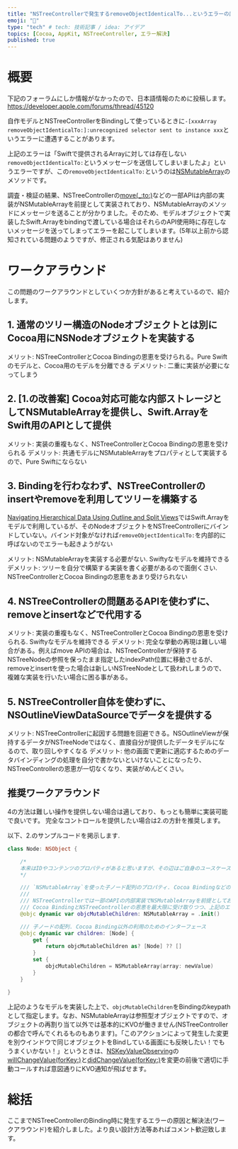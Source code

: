 ```yaml
---
title: "NSTreeControllerで発生するremoveObjectIdenticalTo...というエラーの原因・解決"
emoji: "🦁"
type: "tech" # tech: 技術記事 / idea: アイデア
topics: [Cocoa, AppKit, NSTreeController, エラー解決]
published: true
---
```


# 概要

下記のフォーラムにしか情報がなかったので、日本語情報のために投稿します。
https://developer.apple.com/forums/thread/45120

自作モデルとNSTreeControllerをBindingして使っているときに`-[xxxArray removeObjectIdenticalTo:]:unrecognized selector sent to instance xxx`というエラーに遭遇することがあります。

上記のエラーは「Swiftで提供されるArrayに対しては存在しない`removeObjectIdenticalTo:`というメッセージを送信してしまいましたよ」というエラーですが、この`removeObjectIdenticalTo:`というのは[NSMutableArray](https://developer.apple.com/documentation/foundation/nsmutablearray)のメソッドです。

調査・検証の結果、NSTreeControllerの[move(_:to:)](https://developer.apple.com/documentation/appkit/nstreecontroller/1532133-move)などの一部APIは内部の実装がNSMutableArrayを前提として実装されており、NSMutableArrayのメソッドにメッセージを送ることが分かりました。そのため、モデルオブジェクトで実装したSwift.Arrayをbindingで渡している場合はそれらのAPI使用時に存在しないメッセージを送ってしまってエラーを起こしてしまいます。(5年以上前から認知されている問題のようですが、修正される気配はありません)

# ワークアラウンド
この問題のワークアラウンドとしていくつか方針があると考えているので、紹介します。

## 1. 通常のツリー構造のNodeオブジェクトとは別にCocoa用にNSNodeオブジェクトを実装する
メリット: NSTreeControllerとCocoa Bindingの恩恵を受けられる。Pure Swiftのモデルと、Cocoa用のモデルを分離できる
デメリット: 二重に実装が必要になってしまう

## 2. [1.の改善案] Cocoa対応可能な内部ストレージとしてNSMutableArrayを提供し、Swift.ArrayをSwift用のAPIとして提供
メリット: 実装の重複もなく、NSTreeControllerとCocoa Bindingの恩恵を受けられる
デメリット: 共通モデルにNSMutableArrayをプロパティとして実装するので、Pure Swiftにならない

## 3. Bindingを行わなわず、NSTreeControllerのinsertやremoveを利用してツリーを構築する
[Navigating Hierarchical Data Using Outline and Split Views](https://developer.apple.com/documentation/appkit/cocoa_bindings/navigating_hierarchical_data_using_outline_and_split_views)ではSwift.Arrayをモデルで利用しているが、そのNodeオブジェクトをNSTreeControllerにバインドしていない。バインド対象がなければ`removeObjectIdenticalTo:`を内部的に呼ばないのでエラーも起きようがない

メリット: NSMutableArrayを実装する必要がない. Swiftyなモデルを維持できる
デメリット: ツリーを自分で構築する実装を書く必要があるので面倒くさい. NSTreeControllerとCocoa Bindingの恩恵をあまり受けられない

## 4. NSTreeControllerの問題あるAPIを使わずに、removeとinsertなどで代用する
メリット: 実装の重複もなく、NSTreeControllerとCocoa Bindingの恩恵を受けられる. Swiftyなモデルを維持できる
デメリット: 完全な挙動の再現は難しい場合がある。例えばmove APIの場合は、NSTreeControllerが保持するNSTreeNodeの参照を保ったまま指定したindexPath位置に移動させるが、removeとinsertを使った場合は新しいNSTreeNodeとして扱われしまうので、複雑な実装を行いたい場合に困る事がある。

## 5. NSTreeController自体を使わずに、NSOutlineViewDataSourceでデータを提供する
メリット: NSTreeControllerに起因する問題を回避できる。NSOutlineViewが保持するデータがNSTreeNodeではなく、直接自分が提供したデータモデルになるので、取り回しやすくなる
デメリット: 他の画面で更新に適応するためのデータバインディングの処理を自分で書かないといけないことになったり、NSTreeControllerの恩恵が一切なくなり、実装がめんどくさい。

## 推奨ワークアラウンド

4の方法は難しい操作を提供しない場合は適しており、もっとも簡単に実装可能で良いです。
完全なコントロールを提供したい場合は2.の方針を推奨します。

以下、2.のサンプルコードを掲示します.

```swift
class Node: NSObject {

    /*
    本来はIDやコンテンツのプロパティがあると思いますが、その辺はご自身のユースケースに合わせて変わるので割愛しています。
    */

    /// `NSMutableArray`を使った子ノード配列のプロパティ. Cocoa Bindingなどの`NSMutableArray`を内部実装で前提とした場合にのみ利用し、その他の場合は`children`を使うことを推奨する.
    ///
    /// NSTreeControllerでは一部のAPIの内部実装でNSMutableArrayを前提としており、Swift.Arrayを渡してしまうと"ContiguousArrayStorage removeObjectIdenticalTo:]: unrecognized selector sent to instance xxx" という、Swift.Arrayに対してNSMutableArrayにしか存在しないメッセージを送ってしまうことに起因するエラーが発生する。
    /// Cocoa BindingとNSTreeControllerの恩恵を最大限に受け取りつつ、上記のエラーを回避し、かつモデルオブジェクトをなるべくSwiftyに保つデザインを考慮した結果、内部ストレージとして`NSMutableArray`を使うという方針を採用した。
    @objc dynamic var objcMutableChildren: NSMutableArray = .init()

    /// 子ノードの配列. Cocoa Binding以外の利用のためのインターフェース
    @objc dynamic var children: [Node] {
        get {
            return objcMutableChildren as? [Node] ?? []
        }
        set {
            objcMutableChildren = NSMutableArray(array: newValue)
        }
    }

}
```

上記のようなモデルを実装した上で、`objcMutableChildren`をBindingのkeypathとして指定します。なお、NSMutableArrayは参照型オブジェクトですので、オブジェクトの再割り当て以外では基本的にKVOが働きません(NSTreeControllerの都合で呼んでくれるものもあります)。「このアクションによって発生した変更を別ウインドウで同じオブジェクトをBindしている画面にも反映したい！でもうまくいかない！」というときは、[NSKeyValueObserving](https://developer.apple.com/documentation/objectivec/nsobject/nskeyvalueobserving?language=objc)の[willChangeValue(forKey:)](https://developer.apple.com/documentation/objectivec/nsobject/1416222-willchangevalue)と[didChangeValue(forKey:)](https://developer.apple.com/documentation/objectivec/nsobject/1411809-didchangevalue)を変更の前後で適切に手動コールすれば意図通りにKVO通知が飛ばせます。

# 総括
ここまでNSTreeControllerのBinding時に発生するエラーの原因と解決法(ワークアラウンド)を紹介しました。より良い設計方法等あればコメント歓迎致します。